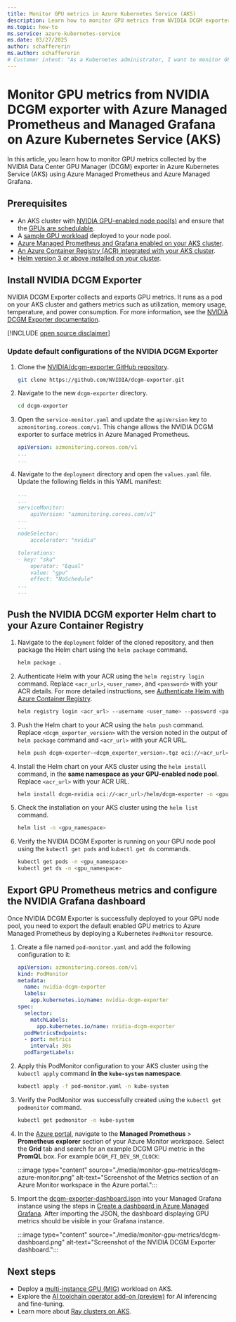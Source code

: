 ```yaml
---
title: Monitor GPU metrics in Azure Kubernetes Service (AKS)
description: Learn how to monitor GPU metrics from NVIDIA DCGM exporter with Azure Managed Prometheus and Managed Grafana on Azure Kubernetes Service (AKS).
ms.topic: how-to
ms.service: azure-kubernetes-service
ms.date: 03/27/2025
author: schaffererin
ms.author: schaffererin
# Customer intent: "As a Kubernetes administrator, I want to monitor GPU metrics using NVIDIA DCGM Exporter with Managed Prometheus and Grafana, so that I can optimize resource utilization and ensure the performance of GPU-enabled workloads in my AKS cluster."
---
```


# Monitor GPU metrics from NVIDIA DCGM exporter with Azure Managed Prometheus and Managed Grafana on Azure Kubernetes Service (AKS)

In this article, you learn how to monitor GPU metrics collected by the NVIDIA Data Center GPU Manager (DCGM) exporter in Azure Kubernetes Service (AKS) using Azure Managed Prometheus and Azure Managed Grafana.

## Prerequisites

- An AKS cluster with [NVIDIA GPU-enabled node pool(s)](./gpu-cluster.md) and ensure that the [GPUs are schedulable](./gpu-cluster.md#confirm-that-gpus-are-schedulable).
- A [sample GPU workload](./gpu-cluster.md#run-a-gpu-enabled-workload) deployed to your node pool.
- [Azure Managed Prometheus and Grafana enabled on your AKS cluster](/azure/azure-monitor/containers/kubernetes-monitoring-enable).
- [An Azure Container Registry (ACR) integrated with your AKS cluster](./cluster-container-registry-integration.md).
- [Helm version 3 or above installed on your cluster](https://helm.sh/docs/intro/install/).

## Install NVIDIA DCGM Exporter

NVIDIA DCGM Exporter collects and exports GPU metrics. It runs as a pod on your AKS cluster and gathers metrics such as utilization, memory usage, temperature, and power consumption. For more information, see the [NVIDIA DCGM Exporter documentation](https://docs.nvidia.com/datacenter/cloud-native/gpu-telemetry/latest/dcgm-exporter.html).

[!INCLUDE [open source disclaimer](./includes/open-source-disclaimer.md)]

### Update default configurations of the NVIDIA DCGM Exporter

1. Clone the [NVIDIA/dcgm-exporter GitHub repository](https://github.com/NVIDIA/dcgm-exporter).

    ```bash
    git clone https://github.com/NVIDIA/dcgm-exporter.git
    ```

2. Navigate to the new `dcgm-exporter` directory.

    ```bash
    cd dcgm-exporter
    ```

3. Open the `service-monitor.yaml` and update the `apiVersion` key to `azmonitoring.coreos.com/v1`. This change allows the NVIDIA DCGM exporter to surface metrics in Azure Managed Prometheus.

    ```yml
    apiVersion: azmonitoring.coreos.com/v1
    ...
    ...
    ```

4. Navigate to the `deployment` directory and open the `values.yaml` file. Update the following fields in this YAML manifest:

    ```yml
    ...
    ...
    serviceMonitor:
        apiVersion: "azmonitoring.coreos.com/v1"
    ...
    ...
    nodeSelector:
        accelerator: "nvidia"

    tolerations:
   - key: "sku"
        operator: "Equal"
        value: "gpu"
        effect: "NoSchedule"
    ...
    ...
    ```

## Push the NVIDIA DCGM exporter Helm chart to your Azure Container Registry

1. Navigate to the `deployment` folder of the cloned repository, and then package the Helm chart using the `helm package` command.

    ```bash
    helm package .
    ```

2. Authenticate Helm with your ACR using the `helm registry login` command. Replace `<acr_url>`, `<user_name>`, and `<password>` with your ACR details. For more detailed instructions, see [Authenticate Helm with Azure Container Registry](/azure/container-registry/container-registry-helm-repos#authenticate-with-the-registry).

    ```bash
    helm registry login <acr_url> --username <user_name> --password <password>
    ```

3. Push the Helm chart to your ACR using the `helm push` command. Replace `<dcgm_exporter_version>` with the version noted in the output of `helm package` command and `<acr_url>` with your ACR URL.

    ```bash
    helm push dcgm-exporter-<dcgm_exporter_version>.tgz oci://<acr_url>/helm
    ```

4. Install the Helm chart on your AKS cluster using the `helm install` command, in the **same namespace as your GPU-enabled node pool**. Replace `<acr_url>` with your ACR URL.

    ```bash
    helm install dcgm-nvidia oci://<acr_url>/helm/dcgm-exporter -n <gpu_namespace>
    ```

5. Check the installation on your AKS cluster using the `helm list` command.

    ```bash
    helm list -n <gpu_namespace>
    ```

6. Verify the NVIDIA DCGM Exporter is running on your GPU node pool using the `kubectl get pods` and `kubectl get ds` commands.

    ```bash
    kubectl get pods -n <gpu_namespace>
    kubectl get ds -n <gpu_namespace>
    ```

## Export GPU Prometheus metrics and configure the NVIDIA Grafana dashboard

Once NVIDIA DCGM Exporter is successfully deployed to your GPU node pool, you need to export the default enabled GPU metrics to Azure Managed Prometheus by deploying a Kubernetes `PodMonitor` resource.

1. Create a file named `pod-monitor.yaml` and add the following configuration to it:

    ```yml
    apiVersion: azmonitoring.coreos.com/v1
    kind: PodMonitor
    metadata:
      name: nvidia-dcgm-exporter
      labels:
        app.kubernetes.io/name: nvidia-dcgm-exporter
    spec:
      selector:
        matchLabels:
          app.kubernetes.io/name: nvidia-dcgm-exporter
      podMetricsEndpoints:
      - port: metrics
        interval: 30s
      podTargetLabels:
    ```

2. Apply this PodMonitor configuration to your AKS cluster using the `kubectl apply` command **in the `kube-system` namespace**.

    ```bash
    kubectl apply -f pod-monitor.yaml -n kube-system
    ```

3. Verify the PodMonitor was successfully created using the `kubectl get podmonitor` command.

    ```bash
    kubectl get podmonitor -n kube-system
    ```

4. In the [Azure portal](https://portal.azure.com), navigate to the **Managed Prometheus** > **Prometheus explorer** section of your Azure Monitor workspace. Select the **Grid** tab and search for an example DCGM GPU metric in the **PromQL** box. For example `DCGM_FI_DEV_SM_CLOCK`:

    :::image type="content" source="./media/monitor-gpu-metrics/dcgm-azure-monitor.png" alt-text="Screenshot of the Metrics section of an Azure Monitor workspace in the Azure portal.":::

5. Import the [dcgm-exporter-dashboard.json](https://github.com/NVIDIA/dcgm-exporter/blob/main/grafana/dcgm-exporter-dashboard.json) into your Managed Grafana instance using the steps in [Create a dashboard in Azure Managed Grafana](/azure/managed-grafana/how-to-create-dashboard). After importing the JSON, the dashboard displaying GPU metrics should be visible in your Grafana instance.

    :::image type="content" source="./media/monitor-gpu-metrics/dcgm-dashboard.png" alt-text="Screenshot of the NVIDIA DCGM Exporter dashboard.":::

## Next steps

- Deploy a [multi-instance GPU (MIG)](./gpu-multi-instance.md) workload on AKS.
- Explore the [AI toolchain operator add-on (preview)](./ai-toolchain-operator.md) for AI inferencing and fine-tuning.
- Learn more about [Ray clusters on AKS](./ray-overview.md).
